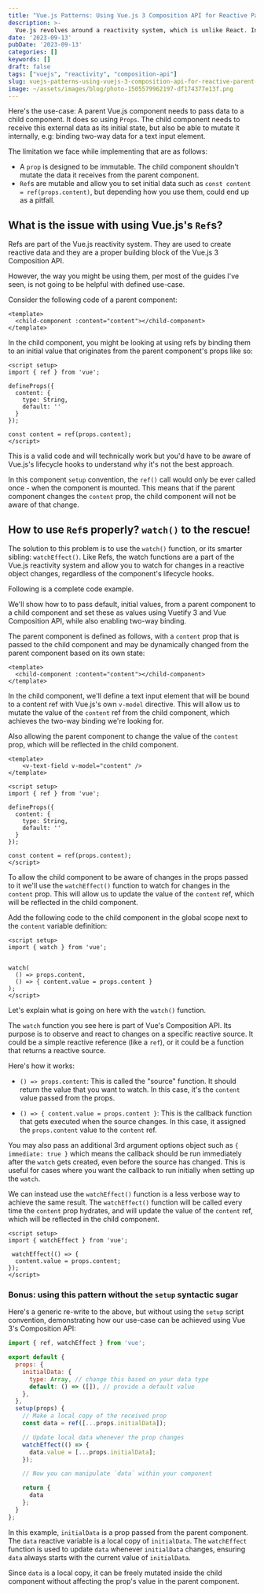 ```yaml
---
title: "Vue.js Patterns: Using Vue.js 3 Composition API for Reactive Parent to Child Communication"
description: >-
  Vue.js revolves around a reactivity system, which is unlike React. In this article, we will explore how to use the Vue.js 3 Composition API to create a reactive parent to child communication.
date: '2023-09-13'
pubDate: '2023-09-13'
categories: []
keywords: []
draft: false
tags: ["vuejs", "reactivity", "composition-api"]
slug: vuejs-patterns-using-vuejs-3-composition-api-for-reactive-parent-to-child-communication
image: ~/assets/images/blog/photo-1505579962197-df174377e13f.png
---
```


Here's the use-case: A parent Vue.js component needs to pass data to a child component. It does so using `Props`. The child component needs to receive this external data as its initial state, but also be able to mutate it internally, e.g: binding two-way data for a text input element.

The limitation we face while implementing that are as follows:
- A `prop` is designed to be immutable. The child component shouldn't mutate the data it receives from the parent component.
- `Ref`s are mutable and allow you to set initial data such as `const content = ref(props.content)`, but depending how you use them, could end up as a pitfall.
  
## What is the issue with using Vue.js's `Ref`s?

Refs are part of the Vue.js reactivity system. They are used to create reactive data and they are a proper building block of the Vue.js 3 Composition API.

However, the way you might be using them, per most of the guides I've seen, is not going to be helpful with defined use-case.

Consider the following code of a parent component:

```vue
<template>
  <child-component :content="content"></child-component>
</template>
```

In the child component, you might be looking at using refs by binding them to an initial value that originates from the parent component's props like so:

```vue
<script setup>
import { ref } from 'vue';

defineProps({
  content: {
    type: String,
    default: ''
  }
});

const content = ref(props.content);
</script>
```

This is a valid code and will technically work but you'd have to be aware of Vue.js's lifecycle hooks to understand why it's not the best approach.

In this component `setup` convention, the `ref()` call would only be ever called once - when the component is mounted. This means that if the parent component changes the `content` prop, the child component will not be aware of that change.

## How to use `Ref`s properly? `watch()` to the rescue!

The solution to this problem is to use the `watch()` function, or its smarter sibling: `watchEffect()`. Like Refs, the watch functions are a part of the Vue.js reactivity system and allow you to watch for changes in a reactive object changes, regardless of the component's lifecycle hooks.

Following is a complete code example.

We'll show how to to pass default, initial values, from a parent component to a child component and set these as values using Vuetify 3 and Vue Composition API, while also enabling two-way binding.

The parent component is defined as follows, with a `content` prop that is passed to the child component and may be dynamically changed from the parent component based on its own state:

```vue
<template>
  <child-component :content="content"></child-component>
</template>
```

In the child component, we'll define a text input element that will be bound to a content ref with Vue.js's own `v-model` directive. This will allow us to mutate the value of the `content` ref from the child component, which achieves the two-way binding we're looking for.

Also allowing the parent component to change the value of the `content` prop, which will be reflected in the child component.

```vue
<template>
    <v-text-field v-model="content" />
</template>

<script setup>
import { ref } from 'vue';

defineProps({
  content: {
    type: String,
    default: ''
  }
});

const content = ref(props.content);
</script>
```

To allow the child component to be aware of changes in the props passed to it we'll use the `watchEffect()` function to watch for changes in the `content` prop. This will allow us to update the value of the `content` ref, which will be reflected in the child component.

Add the following code to the child component in the global scope next to the `content` variable definition:

```vue
<script setup>
import { watch } from 'vue';


watch(
  () => props.content,
  () => { content.value = props.content }
);
</script>
```

Let's explain what is going on here with the `watch()` function.

The `watch` function you see here is part of Vue's Composition API. Its purpose is to observe and react to changes on a specific reactive source. It could be a simple reactive reference (like a `ref`), or it could be a function that returns a reactive source. 

Here's how it works: 

- `() => props.content`: This is called the "source" function. It should return the value that you want to watch. In this case, it's the `content` value passed from the props. 

- `() => { content.value = props.content }`: This is the callback function that gets executed when the source changes. In this case, it assigned the `props.content` value to the `content` ref.

You may also pass an additional 3rd argument options object such as `{ immediate: true }` which means the callback should be run immediately after the `watch` gets created, even before the source has changed. This is useful for cases where you want the callback to run initially when setting up the `watch`.

We can instead use the `watchEffect()` function is a less verbose way to achieve the same result. The `watchEffect()` function will be called every time the `content` prop hydrates, and will update the value of the `content` ref, which will be reflected in the child component.

```vue
<script setup>
import { watchEffect } from 'vue';

 watchEffect(() => {
  content.value = props.content;
});
</script>
```

### Bonus: using this pattern without the `setup` syntactic sugar

Here's a generic re-write to the above, but without using the `setup` script convention, demonstrating how our use-case can be achieved using Vue 3's Composition API:

```javascript
import { ref, watchEffect } from 'vue';

export default {
  props: {
    initialData: {
      type: Array, // change this based on your data type
      default: () => ([]), // provide a default value
    },
  },
  setup(props) {
    // Make a local copy of the received prop
    const data = ref([...props.initialData]);

    // Update local data whenever the prop changes
    watchEffect(() => {
      data.value = [...props.initialData];
    });

    // Now you can manipulate `data` within your component

    return {
      data
    };
  }
};
```

In this example, `initialData` is a prop passed from the parent component. The `data` reactive variable is a local copy of `initialData`. The `watchEffect` function is used to update `data` whenever `initialData` changes, ensuring `data` always starts with the current value of `initialData`.

Since `data` is a local copy, it can be freely mutated inside the child component without affecting the prop's value in the parent component.